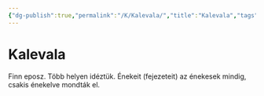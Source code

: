 ```yaml
---
{"dg-publish":true,"permalink":"/K/Kalevala/","title":"Kalevala","tags":["dg_uploaded"],"created":"2023-11-05T02:18","updated":"2023-11-18T11:42"}
---
```



# Kalevala

Finn eposz. Több helyen idéztük. Énekeit (fejezeteit) az énekesek mindig, csakis énekelve mondták el.  